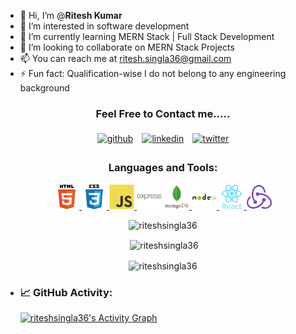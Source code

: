 - 👋 Hi, I’m @<b>Ritesh Kumar</b>
- 👀 I’m interested in software development
- 🌱 I’m currently learning MERN Stack | Full Stack Development
- 💞 I’m looking to collaborate on MERN Stack Projects
- 📫 You can reach me at ritesh.singla36@gmail.com
- ⚡ Fun fact: Qualification-wise I do not belong to any engineering background


<h3 align="center">Feel Free to Contact me.....</h3>
<p align="center">
        <a href="https://github.com/riteshsingla36"><img alt="github" width="10%" style="padding:5px"
                        src="https://img.icons8.com/clouds/100/000000/github.png" target="_blank" /></a>
        <a href="https://www.linkedin.com/in/ritesh-kumar-89122716b/"><img alt="linkedin" width="10%" style="padding:5px"
                        src="https://img.icons8.com/clouds/100/000000/linkedin.png" target="_blank" /></a>
        <a href="https://twitter.com/RiteshK80970924"><img alt="twitter" width="10%" style="padding:5px"
                        src="https://img.icons8.com/clouds/100/000000/twitter.png" target="_blank" /></a>
</p>
<h3 align="center">Languages and Tools:</h3>
<p align="center ">  
                    <!-- <a href="https://git-scm.com/" target="_blank"> <img
                        src="https://www.vectorlogo.zone/logos/git-scm/git-scm-icon.svg" alt="git" width="40"
                        height="40" /> </a> -->
                        <a href="https://www.w3.org/html/" target="_blank"> <img
                        src="https://raw.githubusercontent.com/devicons/devicon/master/icons/html5/html5-original-wordmark.svg"
                        alt="html5" width="40" height="40" /> </a> 
                        <a href="https://www.w3schools.com/css/" target="_blank" rel="noreferrer"> <img src="https://raw.githubusercontent.com/devicons/devicon/master/icons/css3/css3-original-wordmark.svg" alt="css3" width="40" height="40"/> </a>
                        <a href="https://developer.mozilla.org/en-US/docs/Web/JavaScript" target="_blank"> <img
                        src="https://raw.githubusercontent.com/devicons/devicon/master/icons/javascript/javascript-original.svg"
                        alt="javascript" width="40" height="40" /> </a>
                         <!-- <a href="https://postman.com" target="_blank">
                <img src="https://www.vectorlogo.zone/logos/getpostman/getpostman-icon.svg" alt="postman" width="40"
                        height="40" /> </a> -->
                         <!-- <a href="https://reactjs.org/" target="_blank"> <img
                        src="https://raw.githubusercontent.com/devicons/devicon/master/icons/react/react-original-wordmark.svg"
                        alt="react" width="40" height="40" /> </a> -->
                        <img
                src="https://raw.githubusercontent.com/devicons/devicon/master/icons/express/express-original-wordmark.svg"
                alt="express" width="40" height="40" />
                <a href="https://www.mongodb.com/" target="_blank"> <img
                        src="https://raw.githubusercontent.com/devicons/devicon/master/icons/mongodb/mongodb-original-wordmark.svg"
                        alt="mongodb" width="40" height="40" /> </a> 
                        <a href="https://nodejs.org" target="_blank"> <img
                        src="https://raw.githubusercontent.com/devicons/devicon/master/icons/nodejs/nodejs-original-wordmark.svg"
                        alt="nodejs" width="40" height="40" /> </a>
                         <a href="https://reactjs.org/" target="_blank"> <img
                        src="https://raw.githubusercontent.com/devicons/devicon/master/icons/react/react-original-wordmark.svg"
                        alt="react" width="40" height="40" /> </a> 
                        <a href="https://redux.js.org" target="_blank"> <img
                        src="https://raw.githubusercontent.com/devicons/devicon/master/icons/redux/redux-original.svg"
                        alt="redux" width="40" height="40" /> </a> 
                        </p>

<p align="center"><img
                src="https://github-readme-stats.vercel.app/api/top-langs?username=riteshsingla36&theme=dark&hide_border=true&show_icons=true&locale=en&layout=compact"
                alt="riteshsingla36" /></p>

<p align="center">&nbsp;<img align="center"
                src="https://github-readme-stats.vercel.app/api?username=riteshsingla36&show_icons=true&theme=dark&hide_border=true&locale=en"
                alt="riteshsingla36" /></p>

<p align="center"><img align="center" src="https://github-readme-streak-stats.herokuapp.com/?user=riteshsingla36&theme=dark&hide_border=true"
                alt="riteshsingla36" /></p>

- ### 📈 GitHub Activity:
  <a href="https://github.com/riteshsingla36/github-readme-activity-graph"><img alt="riteshsingla36's Activity Graph" src="https://activity-graph.herokuapp.com/graph?username=riteshsingla36&bg_color=1F222E&color=F8D866&line=F85D7F&point=FFFFFF&hide_border=true" /></a>
  
